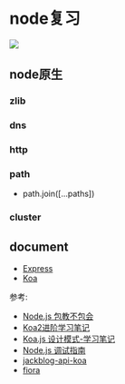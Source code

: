 # node复习

![](https://i.loli.net/2020/11/14/YibCRBIprcVaJ35.png)

## node原生

### zlib
### dns
### http
### path
- path.join([...paths])
### cluster


## document
- [Express](./expressDemo/readme.md)
- [Koa](./koaDemo/readme.md)

参考:

- [Node.js 包教不包会](https://github.com/alsotang/node-lessons)
- [Koa2进阶学习笔记](https://chenshenhai.github.io/koa2-note/)
- [Koa.js 设计模式-学习笔记](https://github.com/chenshenhai/koajs-design-note)
- [Node.js 调试指南](https://github.com/nswbmw/node-in-debugging)
- [jackblog-api-koa](https://github.com/jackhutu/jackblog-api-koa)
- [fiora](https://github.com/yinxin630/fiora)